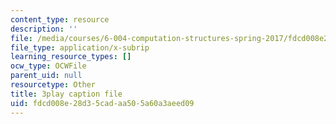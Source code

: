```yaml
---
content_type: resource
description: ''
file: /media/courses/6-004-computation-structures-spring-2017/fdcd008e28d35cadaa505a60a3aeed09_y5gPFB6uiYA.vtt
file_type: application/x-subrip
learning_resource_types: []
ocw_type: OCWFile
parent_uid: null
resourcetype: Other
title: 3play caption file
uid: fdcd008e-28d3-5cad-aa50-5a60a3aeed09
---
```

